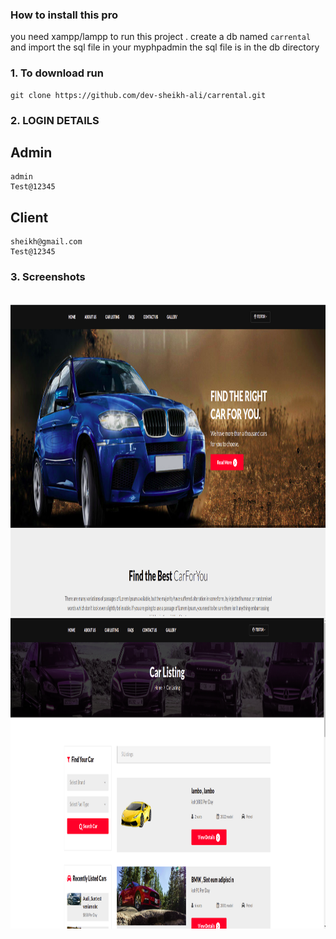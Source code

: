 ### How to install this pro
you need xampp/lampp to run this project .
create a db named `carrental`  and import the sql file in your myphpadmin
the sql file is in the db directory

### 1. To download run 
  
    git clone https://github.com/dev-sheikh-ali/carrental.git

### 2. LOGIN DETAILS  

## Admin
    
    admin
    Test@12345

## Client
    sheikh@gmail.com
    Test@12345
    
### 3. Screenshots
<br/>

<img align="right" alt="dash" src="assets/images/screenshot1.png" height="500"/>
<img align="right" alt="dash" src="assets/images/screenshot2.png" height="500"/> 
